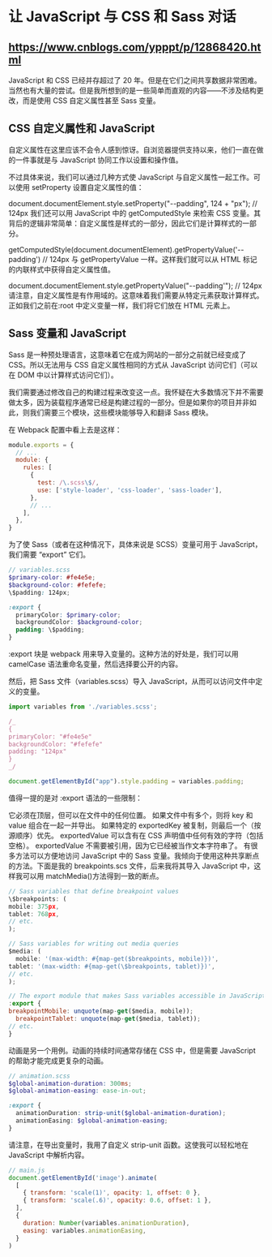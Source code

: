 # 让 JavaScript 与 CSS 和 Sass 对话

## https://www.cnblogs.com/ypppt/p/12868420.html

JavaScript 和 CSS 已经并存超过了 20 年。但是在它们之间共享数据非常困难。当然也有大量的尝试。但是我所想到的是一些简单而直观的内容——不涉及结构更改，而是使用 CSS 自定义属性甚至 Sass 变量。

## CSS 自定义属性和 JavaScript

自定义属性在这里应该不会令人感到惊讶。自浏览器提供支持以来，他们一直在做的一件事就是与 JavaScript 协同工作以设置和操作值。

不过具体来说，我们可以通过几种方式使 JavaScript 与自定义属性一起工作。可以使用 setProperty 设置自定义属性的值：

document.documentElement.style.setProperty("--padding", 124 + "px"); // 124px
我们还可以用 JavaScript 中的 getComputedStyle 来检索 CSS 变量。其背后的逻辑非常简单：自定义属性是样式的一部分，因此它们是计算样式的一部分。

getComputedStyle(document.documentElement).getPropertyValue('--padding') // 124px
与 getPropertyValue 一样。这样我们就可以从 HTML 标记的内联样式中获得自定义属性值。

document.documentElement.style.getPropertyValue("--padding'"); // 124px
请注意，自定义属性是有作用域的。这意味着我们需要从特定元素获取计算样式。正如我们之前在:root 中定义变量一样，我们将它们放在 HTML 元素上。

## Sass 变量和 JavaScript

Sass 是一种预处理语言，这意味着它在成为网站的一部分之前就已经变成了 CSS。所以无法用与 CSS 自定义属性相同的方式从 JavaScript 访问它们（可以在 DOM 中以计算样式访问它们）。

我们需要通过修改自己的构建过程来改变这一点。我怀疑在大多数情况下并不需要做太多，因为装载程序通常已经是构建过程的一部分。但是如果你的项目并非如此，则我们需要三个模块，这些模块能够导入和翻译 Sass 模块。

在 Webpack 配置中看上去是这样：

```js
module.exports = {
  // ...
  module: {
    rules: [
      {
        test: /\.scss\$/,
        use: ['style-loader', 'css-loader', 'sass-loader'],
      },
      // ...
    ],
  },
}
```

为了使 Sass（或者在这种情况下，具体来说是 SCSS）变量可用于 JavaScript，我们需要 “export” 它们。

```scss
// variables.scss
$primary-color: #fe4e5e;
$background-color: #fefefe;
\$padding: 124px;

:export {
  primaryColor: $primary-color;
  backgroundColor: $background-color;
  padding: \$padding;
}
```

:export 块是 webpack 用来导入变量的。这种方法的好处是，我们可以用 camelCase 语法重命名变量，然后选择要公开的内容。

然后，把 Sass 文件（variables.scss）导入 JavaScript，从而可以访问文件中定义的变量。

```js
import variables from './variables.scss';

/_
{
primaryColor: "#fe4e5e"
backgroundColor: "#fefefe"
padding: "124px"
}
_/

document.getElementById("app").style.padding = variables.padding;
```

值得一提的是对 :export 语法的一些限制：

它必须在顶层，但可以在文件中的任何位置。
如果文件中有多个，则将 key 和 value 组合在一起一并导出。
如果特定的 exportedKey 被复制，则最后一个（按源顺序）优先。
exportedValue 可以含有在 CSS 声明值中任何有效的字符（包括空格）。
exportedValue 不需要被引用，因为它已经被当作文本字符串了。
有很多方法可以方便地访问 JavaScript 中的 Sass 变量。我倾向于使用这种共享断点的方法。下面是我的 breakpoints.scs 文件，后来我将其导入 JavaScript 中，这样我可以用 matchMedia()方法得到一致的断点。

```js
// Sass variables that define breakpoint values
\$breakpoints: (
mobile: 375px,
tablet: 768px,
// etc.
);

// Sass variables for writing out media queries
$media: (
  mobile: '(max-width: #{map-get($breakpoints, mobile)})',
tablet: '(max-width: #{map-get(\$breakpoints, tablet)})',
// etc.
);

// The export module that makes Sass variables accessible in JavaScript
:export {
breakpointMobile: unquote(map-get($media, mobile));
  breakpointTablet: unquote(map-get($media, tablet));
// etc.
}
```

动画是另一个用例。动画的持续时间通常存储在 CSS 中，但是需要 JavaScript 的帮助才能完成更复杂的动画。

```scss
// animation.scss
$global-animation-duration: 300ms;
$global-animation-easing: ease-in-out;

:export {
  animationDuration: strip-unit($global-animation-duration);
  animationEasing: $global-animation-easing;
}
```

请注意，在导出变量时，我用了自定义 strip-unit 函数。这使我可以轻松地在 JavaScript 中解析内容。

```js
// main.js
document.getElementById('image').animate(
  [
    { transform: 'scale(1)', opacity: 1, offset: 0 },
    { transform: 'scale(.6)', opacity: 0.6, offset: 1 },
  ],
  {
    duration: Number(variables.animationDuration),
    easing: variables.animationEasing,
  }
)
```

